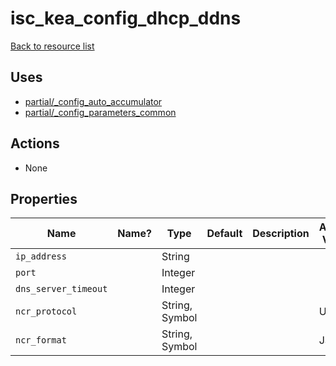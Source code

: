 # isc_kea_config_dhcp_ddns

[Back to resource list](../README.md#resources)

## Uses

- [partial/_config_auto_accumulator](partial/isc_kea__config_auto_accumulator.md)
- [partial/_config_parameters_common](partial/isc_kea__config_parameters_common.md)

## Actions

- None

## Properties

| Name                 | Name? | Type           | Default | Description | Allowed Values |
| -------------------- | ----- | -------------- | ------- | ----------- | -------------- |
| `ip_address`         |       | String         |         |             |                |
| `port`               |       | Integer        |         |             |                |
| `dns_server_timeout` |       | Integer        |         |             |                |
| `ncr_protocol`       |       | String, Symbol |         |             | UDP            |
| `ncr_format`         |       | String, Symbol |         |             | JSON           |
